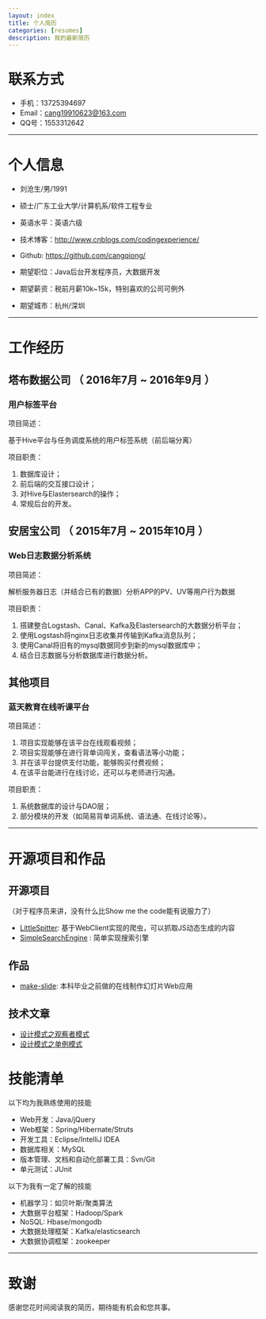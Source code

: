 ```yaml
---
layout: index
title: 个人简历
categories: [resumes]
description: 我的最新简历
---
```


# 联系方式

- 手机：13725394697
- Email：cang19910623@163.com
- QQ号：1553312642

---

# 个人信息

- 刘沧生/男/1991 
- 硕士/广东工业大学/计算机系/软件工程专业
- 英语水平：英语六级
- 技术博客：http://www.cnblogs.com/codingexperience/ 
- Github: https://github.com/cangqiong/

- 期望职位：Java后台开发程序员，大数据开发
- 期望薪资：税前月薪10k~15k，特别喜欢的公司可例外
- 期望城市：杭州/深圳

---

# 工作经历

## 塔布数据公司 （ 2016年7月 ~ 2016年9月 ）

### 用户标签平台
项目简述：	

基于Hive平台与任务调度系统的用户标签系统（前后端分离）

项目职责：	

1. 数据库设计；
2. 前后端的交互接口设计；
3. 对Hive与Elastersearch的操作；
4. 常规后台的开发。



## 安居宝公司 （ 2015年7月 ~ 2015年10月 ）

### Web日志数据分析系统 
项目简述：

解析服务器日志（并结合已有的数据）分析APP的PV、UV等用户行为数据

项目职责：	

1. 搭建整合Logstash、Canal、Kafka及Elastersearch的大数据分析平台；
2. 使用Logstash将nginx日志收集并传输到Kafka消息队列；
3. 使用Canal将旧有的mysql数据同步到新的mysql数据库中； 
4. 结合日志数据与分析数据库进行数据分析。

## 其他项目

### 蓝天教育在线听课平台

项目简述：	

1. 项目实现能够在该平台在线观看视频； 
2. 项目实现能够在进行背单词闯关，查看语法等小功能；
3. 并在该平台提供支付功能，能够购买付费视频；
4. 在该平台能进行在线讨论，还可以与老师进行沟通。

项目职责：     

1. 系统数据库的设计与DAO层；
2. 部分模块的开发（如简易背单词系统、语法通、在线讨论等）。

---

# 开源项目和作品
## 开源项目
（对于程序员来讲，没有什么比Show me the code能有说服力了）

- [LittleSpitter](https://github.com/cangqiong/NewSpitter): 基于WebClient实现的爬虫，可以抓取JS动态生成的内容
- [SimpleSearchEngine](https://github.com/cangqiong/SimpleSearchEngine) :  简单实现搜索引擎

## 作品

- [make-slide](https://cangqiong.github.io/make-slide-dev/): 本科毕业之前做的在线制作幻灯片Web应用

## 技术文章
- [设计模式之观察者模式](http://www.cnblogs.com/codingexperience/p/5810651.html)
- [设计模式之单例模式](http://www.cnblogs.com/codingexperience/p/5796852.html)

# 技能清单
以下均为我熟练使用的技能

- Web开发：Java/jQuery
- Web框架：Spring/Hibernate/Struts
- 开发工具：Eclipse/IntelliJ IDEA
- 数据库相关：MySQL
- 版本管理、文档和自动化部署工具：Svn/Git
- 单元测试：JUnit

以下为我有一定了解的技能

- 机器学习：如贝叶斯/聚类算法
- 大数据平台框架：Hadoop/Spark
- NoSQL: Hbase/mongodb
- 大数据处理框架：Kafka/elasticsearch
- 大数据协调框架：zookeeper

---

# 致谢
感谢您花时间阅读我的简历，期待能有机会和您共事。
